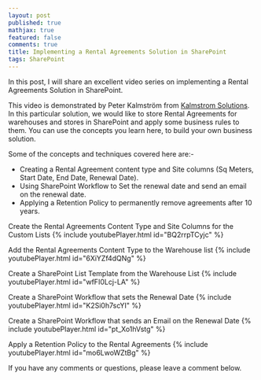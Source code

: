```yaml
---
layout: post
published: true
mathjax: true
featured: false
comments: true
title: Implementing a Rental Agreements Solution in SharePoint
tags: SharePoint
---
```

In this post, I will share an excellent video series on implementing a Rental Agreements Solution in SharePoint.

This video is demonstrated by Peter Kalmström from [Kalmstrom Solutions](http://kalmstrom.com/). In this particular solution, we would like to store Rental Agreements for warehouses and stores in SharePoint and apply some business rules to them. You can use the concepts you learn here, to build your own business solution.

Some of the concepts and techniques covered here are:-

- Creating a Rental Agreement content type and Site columns (Sq Meters, Start Date, End Date, Renewal Date).
- Using SharePoint Workflow to Set the renewal date and send an email on the renewal date.
- Applying a Retention Policy to permanently remove agreements after 10 years.

Create the Rental Agreements Content Type and Site Columns for the Custom Lists
{% include youtubePlayer.html id="BQ2rrpTCyjc" %}

Add the Rental Agreements Content Type to the Warehouse list
{% include youtubePlayer.html id="6XiYZf4dQNg" %}

Create a SharePoint List Template from the Warehouse List
{% include youtubePlayer.html id="wfFI0Lcj-LA" %}

Create a SharePoint Workflow that sets the Renewal Date
{% include youtubePlayer.html id="K2Si0h7scYI" %}

Create a SharePoint Workflow that sends an Email on the Renewal Date
{% include youtubePlayer.html id="pt_Xo1hVstg" %}

Apply a Retention Policy to the Rental Agreements
{% include youtubePlayer.html id="mo6LwoWZtBg" %}

If you have any comments or questions, please leave a comment below.